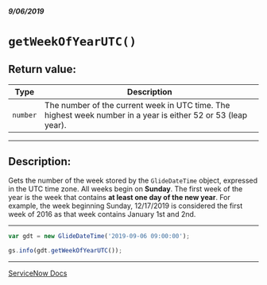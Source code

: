 ##### 9/06/2019
# `getWeekOfYearUTC()`

## Return value:
| Type | Description |
|---|---|
| `number` | The number of the current week in UTC time. The highest week number in a year is either 52 or 53 (leap year). |

---

## Description:
Gets the number of the week stored by the `GlideDateTime` object, expressed in the UTC time zone.  All weeks begin on **Sunday**.  The first week of the year is the week that contains **at least one day of the new year**.  For example, the week beginning Sunday, 12/17/2019 is considered the first week of 2016 as that week contains January 1st and 2nd.

---

```js
var gdt = new GlideDateTime('2019-09-06 09:00:00');

gs.info(gdt.getWeekOfYearUTC());
```

---

[ServiceNow Docs](https://developer.servicenow.com/app.do#!/api_doc?v=madrid&id=r_ScopedGlideDateSubtract_GlideDate_GlideDate)